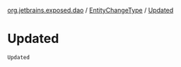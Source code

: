[org.jetbrains.exposed.dao](../index.md) / [EntityChangeType](index.md) / [Updated](.)

# Updated

`Updated`